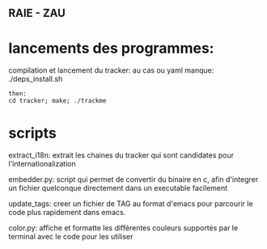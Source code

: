 ## RAIE - ZAU

# lancements des programmes:
compilation et lancement du tracker:
    au cas ou yaml manque:
    ./deps_install.sh

    then:
    cd tracker; make; ./trackme

# scripts
extract_i18n: 
    extrait les chaines du tracker qui sont candidates
    pour l'internationalization

embedder.py:
    script qui permet de convertir du binaire en c, afin
    d'integrer un fichier quelconque directement dans un 
    executable facilement

update_tags:
    creer un fichier de TAG au format d'emacs pour parcourir 
    le code plus rapidement dans emacs.

color.py:
    affiche et formatte les différentes couleurs supportés par le terminal
    avec le code pour les utiliser
